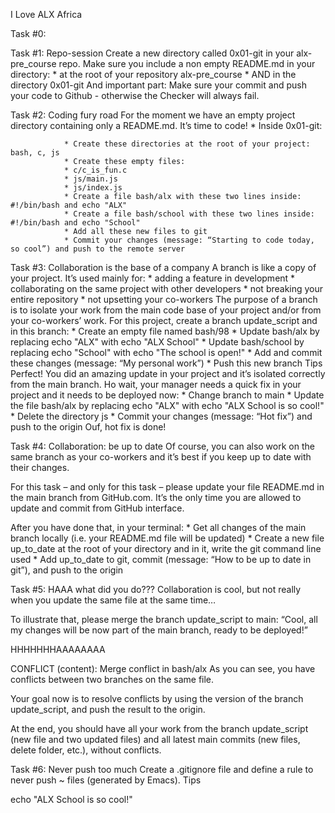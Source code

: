 I Love ALX Africa

Task #0:

Task #1: Repo-session
        Create a new directory called 0x01-git in your alx-pre_course repo.
        Make sure you include a non empty README.md in your directory:
        * at the root of your repository alx-pre_course
        * AND in the directory 0x01-git
        And important part: Make sure your commit and push your code to Github - otherwise the Checker will always fail.

Task #2: Coding fury road
        For the moment we have an empty project directory containing only a README.md. It’s time to code!
        * Inside 0x01-git:

                * Create these directories at the root of your project: bash, c, js
                * Create these empty files:
                * c/c_is_fun.c
                * js/main.js
                * js/index.js
                * Create a file bash/alx with these two lines inside: #!/bin/bash and echo "ALX"
                * Create a file bash/school with these two lines inside: #!/bin/bash and echo "School"
                * Add all these new files to git
                * Commit your changes (message: “Starting to code today, so cool”) and push to the remote server

Task #3: Collaboration is the base of a company
        A branch is like a copy of your project. It’s used mainly for:
        * adding a feature in development
        * collaborating on the same project with other developers
        * not breaking your entire repository
        * not upsetting your co-workers
        The purpose of a branch is to isolate your work from the main code base of your project and/or from your co-workers’ work.
        For this project, create a branch update_script and in this branch:
        * Create an empty file named bash/98
        * Update bash/alx by replacing echo "ALX" with echo "ALX School"
        * Update bash/school by replacing echo "School" with echo "The school is open!"
        * Add and commit these changes (message: “My personal work”)
        * Push this new branch Tips
        Perfect! You did an amazing update in your project and it’s isolated correctly from the main branch.
        Ho wait, your manager needs a quick fix in your project and it needs to be deployed now:
        * Change branch to main
        * Update the file bash/alx by replacing echo "ALX" with echo "ALX School is so cool!"
        * Delete the directory js
        * Commit your changes (message: “Hot fix”) and push to the origin
        Ouf, hot fix is done!

Task #4: Collaboration: be up to date
Of course, you can also work on the same branch as your co-workers and it’s best if you keep up to date with their changes.

For this task – and only for this task – please update your file README.md in the main branch from GitHub.com. It’s the only time you are allowed to update and commit from GitHub interface.

After you have done that, in your terminal:
        * Get all changes of the main branch locally (i.e. your README.md file will be updated)
        * Create a new file up_to_date at the root of your directory and in it, write the git command line used
        * Add up_to_date to git, commit (message: “How to be up to date in git”), and push to the origin

Task #5: HAAA what did you do???
Collaboration is cool, but not really when you update the same file at the same time…

To illustrate that, please merge the branch update_script to main: “Cool, all my changes will be now part of the main branch, ready to be deployed!”

HHHHHHHAAAAAAAA

CONFLICT (content): Merge conflict in bash/alx
As you can see, you have conflicts between two branches on the same file.

Your goal now is to resolve conflicts by using the version of the branch update_script, and push the result to the origin.

At the end, you should have all your work from the branch update_script (new file and two updated files) and all latest main commits (new files, delete folder, etc.), without conflicts.

Task #6: Never push too much
Create a .gitignore file and define a rule to never push ~ files (generated by Emacs). Tips

echo "ALX School is so cool!"
